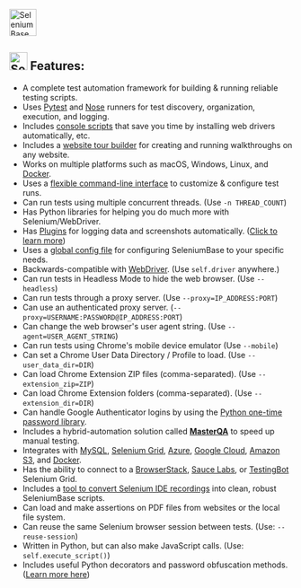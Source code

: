 [<img src="https://cdn2.hubspot.net/hubfs/100006/images/super_logo_sb9.png" title="SeleniumBase" height="48">](https://github.com/seleniumbase/SeleniumBase/blob/master/README.md)

<a id="feature_list"></a>
## <img src="https://cdn2.hubspot.net/hubfs/100006/images/super_square_logo_3a.png" title="SeleniumBase" height="32"> **Features:**
* A complete test automation framework for building & running reliable testing scripts.
* Uses [Pytest](https://docs.pytest.org/en/latest/) and [Nose](http://nose.readthedocs.io/en/latest/) runners for test discovery, organization, execution, and logging.
* Includes [console scripts](https://github.com/seleniumbase/SeleniumBase/blob/master/seleniumbase/console_scripts/ReadMe.md) that save you time by installing web drivers automatically, etc. 
* Includes a [website tour builder](https://github.com/seleniumbase/SeleniumBase/blob/master/examples/tour_examples/ReadMe.md) for creating and running walkthroughs on any website.
* Works on multiple platforms such as macOS, Windows, Linux, and [Docker](https://github.com/seleniumbase/SeleniumBase/blob/master/integrations/docker/ReadMe.md).
* Uses a [flexible command-line interface](https://github.com/seleniumbase/SeleniumBase/blob/master/help_docs/customizing_test_runs.md) to customize & configure test runs.
* Can run tests using multiple concurrent threads. (Use ``-n THREAD_COUNT``)
* Has Python libraries for helping you do much more with Selenium/WebDriver.
* Has [Plugins](https://github.com/seleniumbase/SeleniumBase/tree/master/seleniumbase/plugins) for logging data and screenshots automatically. ([Click to learn more](https://github.com/seleniumbase/SeleniumBase/blob/master/examples/example_logs/ReadMe.md))
* Uses a [global config file](https://github.com/seleniumbase/SeleniumBase/blob/master/seleniumbase/config/settings.py) for configuring SeleniumBase to your specific needs.
* Backwards-compatible with [WebDriver](http://www.seleniumhq.org/projects/webdriver/). (Use ``self.driver`` anywhere.)
* Can run tests in Headless Mode to hide the web browser. (Use ``--headless``)
* Can run tests through a proxy server. (Use ``--proxy=IP_ADDRESS:PORT``)
* Can use an authenticated proxy server. (``--proxy=USERNAME:PASSWORD@IP_ADDRESS:PORT``)
* Can change the web browser's user agent string. (Use ``--agent=USER_AGENT_STRING``)
* Can run tests using Chrome's mobile device emulator (Use ``--mobile``)
* Can set a Chrome User Data Directory / Profile to load. (Use ``--user_data_dir=DIR``)
* Can load Chrome Extension ZIP files (comma-separated). (Use ``--extension_zip=ZIP``)
* Can load Chrome Extension folders (comma-separated). (Use ``--extension_dir=DIR``)
* Can handle Google Authenticator logins by using the [Python one-time password library](https://pyotp.readthedocs.io/en/latest/).
* Includes a hybrid-automation solution called **[MasterQA](https://github.com/seleniumbase/SeleniumBase/blob/master/seleniumbase/masterqa/ReadMe.md)** to speed up manual testing.
* Integrates with [MySQL](https://github.com/seleniumbase/SeleniumBase/blob/master/seleniumbase/core/testcase_manager.py), [Selenium Grid](https://github.com/seleniumbase/SeleniumBase/tree/master/seleniumbase/utilities/selenium_grid), [Azure](https://github.com/seleniumbase/SeleniumBase/blob/master/integrations/azure/jenkins/ReadMe.md), [Google Cloud](https://github.com/seleniumbase/SeleniumBase/tree/master/integrations/google_cloud/ReadMe.md), [Amazon S3](https://github.com/seleniumbase/SeleniumBase/blob/master/seleniumbase/plugins/s3_logging_plugin.py), and [Docker](https://github.com/seleniumbase/SeleniumBase/blob/master/integrations/docker/ReadMe.md).
* Has the ability to connect to a [BrowserStack](https://www.browserstack.com/automate#), [Sauce Labs](https://saucelabs.com/products/web-testing/cross-browser-testing), or [TestingBot](https://testingbot.com/features) Selenium Grid.
* Includes a [tool to convert Selenium IDE recordings](https://github.com/seleniumbase/SeleniumBase/tree/master/seleniumbase/utilities/selenium_ide) into clean, robust SeleniumBase scripts.
* Can load and make assertions on PDF files from websites or the local file system.
* Can reuse the same Selenium browser session between tests. (Use: ``--reuse-session``)
* Written in Python, but can also make JavaScript calls. (Use: ``self.execute_script()``)
* Includes useful Python decorators and password obfuscation methods. ([Learn more here](https://github.com/seleniumbase/SeleniumBase/blob/master/seleniumbase/common/ReadMe.md))
